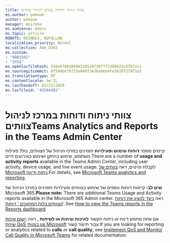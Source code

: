```yaml
---
title: צוותי ניתוח ודוחות במרכז לניהול צוותים
ms.author: pebaum
author: pebaum
manager: mnirkhe
ms.audience: Admin
ms.topic: article
ROBOTS: NOINDEX, NOFOLLOW
localization_priority: Normal
ms.collection: Adm_O365
ms.custom:
- "9001501"
- "3558"
ms.openlocfilehash: 938e8f8020090510529738f7f2308923c6f67a11
ms.sourcegitcommit: 9f594bef6725e846f343ba8eb4fe5620727971e5
ms.translationtype: MT
ms.contentlocale: he-IL
ms.lasthandoff: 02/22/2020
ms.locfileid: "42564492"
---
```

# <a name="teams-analytics-and-reports-in-the-teams-admin-center"></a><span data-ttu-id="90947-102">צוותי ניתוח ודוחות במרכז לניהול צוותים</span><span class="sxs-lookup"><span data-stu-id="90947-102">Teams Analytics and Reports in the Teams Admin Center</span></span>

<span data-ttu-id="90947-103">קיימים מספר **דוחות שימוש ופעילויות** הזמינים במרכז הניהול של הצוותים, כולל פעילות משתמש, שימוש בהתקן ושימוש באירועים חיים.</span><span class="sxs-lookup"><span data-stu-id="90947-103">There are a number of **usage and activity reports** available in the Teams Admin Center, including user activity, device usage, and live event usage.</span></span> <span data-ttu-id="90947-104">לקבלת פרטים, ראה [צוותים של Microsoft ניתוח ודיווח](https://docs.microsoft.com/microsoftteams/teams-analytics-and-reports/teams-reporting-reference).</span><span class="sxs-lookup"><span data-stu-id="90947-104">For details, see [Microsoft Teams analytics and reporting](https://docs.microsoft.com/microsoftteams/teams-analytics-and-reports/teams-reporting-reference).</span></span>

<span data-ttu-id="90947-105">**שים לב:** קיימות דוחות נוספים של שימוש בצוותים ופעילויות הזמינים במרכז הניהול של Microsoft 365.</span><span class="sxs-lookup"><span data-stu-id="90947-105">**Please note:** There are additional Teams Usage and Activity reports available in the Microsoft 365 Admin center.</span></span> <span data-ttu-id="90947-106">ראה [כיצד להציג את דוחות הצוותים בלוח המחוונים ' דוחות](https://docs.microsoft.com/microsoftteams/teams-activity-reports#how-to-view-the-teams-reports-in-the-reports-dashboard)'.</span><span class="sxs-lookup"><span data-stu-id="90947-106">See [How to view the Teams reports in the Reports dashboard](https://docs.microsoft.com/microsoftteams/teams-activity-reports#how-to-view-the-teams-reports-in-the-reports-dashboard).</span></span>

<span data-ttu-id="90947-107">אם אתה מחפש דיווח או ניתוח הקשור **לאיכות** **שיחות או לשיחות** , ראה [יישום איכות שיחת QoS וצג בצוותי Microsoft](https://docs.microsoft.com/microsoftteams/monitor-call-quality-qos) עבור תיעוד קשור.</span><span class="sxs-lookup"><span data-stu-id="90947-107">If you are looking for reporting or analytics related to **calls** or **call quality**, see [Implement QoS and Monitor Call Quality in Microsoft Teams](https://docs.microsoft.com/microsoftteams/monitor-call-quality-qos) for related documentation.</span></span>

